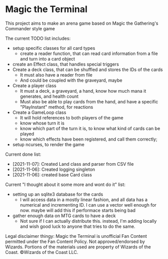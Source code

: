# Magic the Terminal

This project aims to make an arena game based on Magic the Gathering's Commander style game

The current TODO list includes:
* setup specific classes for all card types
    * create a reader function, that can read card information from a file and turn into a card object
* create an Effect class, that handles special triggers
* Create a deck class, that can be shuffled and stores the IDs of the cards
    * It must also have a reader from file
    * And could be coupled with the graveyard, maybe
* Create a player class
    * It must a deck, a graveyard, a hand, know how much mana it generates, and health count
    * Must also be able to play cards from the hand, and have a specific "PlayInstant" method, for reactions
* Create a GameLoop class
    * It will hold references to both players of the game
    * know whose turn it is
    * know which part of the turn it is, to know what kind of cards can be played
    * know which effects have been registered, and call them correctly;
* setup ncurses, to render the game

Current done list:
* [2021-11-07]: Created Land class and parser from CSV file
* [2021-11-06]: Created logging singleton
* [2021-11-06]: created base Card class

Current "I thought about it some more and wont do it" list:
* setting up an sqlite3 database for the cards
    * I will access data in a mostly linear fashion, and all data has a numerical and incrementing ID. I can use a vector well enough for now. maybe will add this if performace starts being bad
* gather enough data on MTG cards to have a deck
    * Not sure if I can actually distribute this. instead, I'm adding locally and wish good luck to anyone that tries to do the same.


Legal disclaimer thingy:
Magic the Terminal is unofficial Fan Content permitted under the Fan Content Policy. Not approved/endorsed by Wizards. Portions of the materials used are property of Wizards of the Coast. ©Wizards of the Coast LLC.
